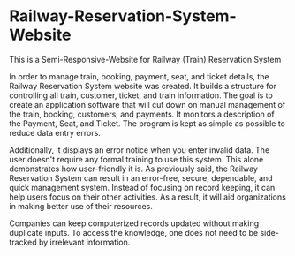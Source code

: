# Railway-Reservation-System-Website
This is a Semi-Responsive-Website for Railway (Train) Reservation System

In order to manage train, booking, payment, seat, and ticket details, the Railway Reservation System website was created. It builds a structure for controlling all train, customer, ticket, and train information. The goal is to create an application software that will cut down on manual management of the train, booking, customers, and payments. It monitors a description of the Payment, Seat, and Ticket. The program is kept as simple as possible to reduce data entry errors. 

Additionally, it displays an error notice when you enter invalid data. The user doesn't require any formal training to use this system. This alone demonstrates how user-friendly it is. As previously said, the Railway Reservation System can result in an error-free, secure, dependable, and quick management system. Instead of focusing on record keeping, it can help users focus on their other activities. As a result, it will aid organizations in making better use of their resources.

Companies can keep computerized records updated without making duplicate inputs. To access the knowledge, one does not need to be side-tracked by irrelevant information.
